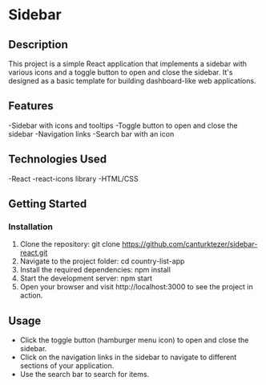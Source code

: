 # Sidebar

## Description

This project is a simple React application that implements a sidebar with various icons and a toggle button to open and close the sidebar. It's designed as a basic template for building dashboard-like web applications.

## Features
-Sidebar with icons and tooltips
-Toggle button to open and close the sidebar
-Navigation links
-Search bar with an icon

## Technologies Used
-React
-react-icons library
-HTML/CSS

## Getting Started

### Installation
1. Clone the repository: git clone https://github.com/canturktezer/sidebar-react.git
2. Navigate to the project folder: cd country-list-app
3. Install the required dependencies: npm install
4. Start the development server: npm start
5. Open your browser and visit http://localhost:3000 to see the project in action.

## Usage

- Click the toggle button (hamburger menu icon) to open and close the sidebar.
- Click on the navigation links in the sidebar to navigate to different sections of your application.
- Use the search bar to search for items.
